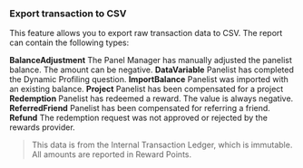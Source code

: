 ### Export transaction to CSV

This feature allows you to export raw transaction data to CSV. The report can contain the following types:

**BalanceAdjustment** The Panel Manager has manually adjusted the panelist balance. The amount can be negative.
**DataVariable** Panelist has completed the Dynamic Profiling question.
**ImportBalance** Panelist was imported with an existing balance.
**Project** Panelist has been compensated for a project
**Redemption** Panelist has redeemed a reward. The value is always negative.
**ReferredFriend** Panelist has been compensated for referring a friend.
**Refund** The redemption request was not approved or rejected by the rewards provider.

> This data is from the Internal Transaction Ledger, which is immutable. 
> All amounts are reported in Reward Points.
